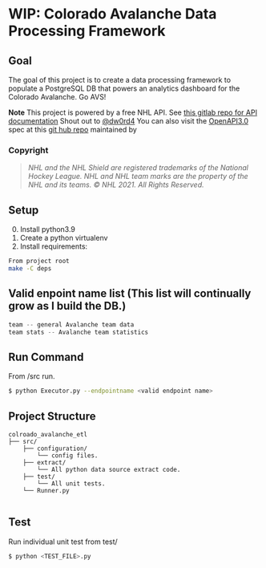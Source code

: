 # WIP: Colorado Avalanche Data Processing Framework


## Goal
The goal of this project is to create a data processing framework to populate a PostgreSQL DB that powers an analytics dashboard for the Colorado Avalanche. Go AVS!


**Note** This project is powered by a free NHL API. See [this gitlab repo for API documentation](https://gitlab.com/dword4/nhlapi) Shout out to [@dw0rd4](https://twitter.com/dw0rd4)
You can also visit the [OpenAPI3.0](https://swagger.io/docs/specification/about/) spec at this [git hub repo](https://github.com/erunion/sport-api-specifications/tree/master/nhl) maintained by

### Copyright
 > *NHL and the NHL Shield are registered trademarks of the National Hockey League. NHL and NHL team marks are the property of the NHL and its teams. © NHL 2021. All Rights Reserved.*

## Setup

0. Install python3.9
1. Create a python virtualenv
2. Install requirements:

```sh
From project root
make -C deps 
```

## Valid enpoint name list (This list will continually grow as I build the DB.)
```python
team -- general Avalanche team data
team stats -- Avalanche team statistics
```

## Run Command
From /src run.
```sh
$ python Executor.py --endpointname <valid endpoint name>
```

## Project Structure
```
colroado_avalanche_etl
├── src/
    ├── configuration/
        └── config files.
    ├── extract/
        └── All python data source extract code.
    ├── test/
        └── All unit tests.
    └── Runner.py
             
``` 

## Test
Run individual unit test from test/
```sh
$ python <TEST_FILE>.py
```